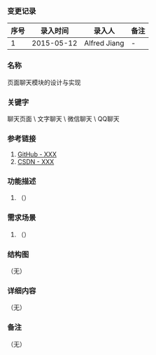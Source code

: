 ### 变更记录
| 序号 | 录入时间 | 录入人 | 备注 |
| -- | -- | -- | -- |
| 1 | 2015-05-12 | Alfred Jiang | - |

### 名称
页面聊天模块的设计与实现

### 关键字
聊天页面 \ 文字聊天 \ 微信聊天 \ QQ聊天

### 参考链接
1. [GitHub - XXX](XXX)
2. [CSDN - XXX](XXX)

### 功能描述
1. （）

### 需求场景
1. （）

### 结构图
（无）

### 详细内容
（无）

### 备注
（无）
